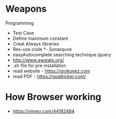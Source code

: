 # Weapons
Programming

- Test Case
- Define maximum constant
- Creat Always libraries
- Res-use code
*- Sonarquve
- easyAutocomplete searching technique jquery
- http://www.awstats.org/
- .sh file for pre installation
- read website - https://grokonez.com
- read PDF - https://goalkicker.com/

# How Browser working 
  - https://vimeo.com/44182484
  


